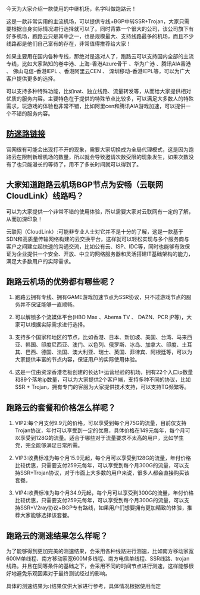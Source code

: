 今天为大家介绍一款使用的中继机场，名字叫做跑路云！

这是一款非常实用的主流机场，可以提供专线+BGP中转SSR+Trojan，大家只需要根据自身实际情况进行选择就可以了。同时背靠一个很大的公司，该公司旗下有好多机场，跑路云只是其中之一，也是规模最大、支持线路最多的机场，而且不少线路都是他们自己富有的存在，非常值得推荐给大家！

如果主要用在国内各种专线，那绝对是选对人了，跑路云可以支持国内全部的主流专线，比如大家熟知的卷中港、上海-香港Azure骨干 、华为广港 、腾讯AIA香港 、 佛山电信-香港IEPL 、香港阿里云CEN 、 深圳移动-香港IEPL等，可以为广大客户提供更多的选择。

可以支持多种特殊功能，比如nat、独立线路、流量转发等，从而给大家提供相对优质的服务内容。主要特色在于提供的特殊节点比较多，可以满足大多数人的特殊需求，玩游戏的体验也非常不错，比如阿里cen和腾讯AIA游戏加速，可以提供一个不错的服务内容。

## [防迷路链接](https://bit.ly/3h13Qdj)

官网很有可能会出现打不开的现象，需要大家切换成为全局代理模式，这是因为跑路云在限制新增机场的数量，所以就会导致邀请次数受限的现象发生，如果次数没有了也只能漫长的等待了，用不了多长时间就可以得到了。

## 大家知道跑路云机场BGP节点为安畅（云联网CloudLink）线路吗？

可以为大家提供一个非常不错的使用体验，所以需要大家对云联网有一定的了解，从而加深印象！

云联网（CloudLink）:可能非专业人士对它并不是十分的了解，这是一款基于SDN和高质量传输网络构建的云交换平台，这样就可以轻松实现与多个服务商与客户之间建立起快速的沟通交流，比如公有云、ISP、IDC等，同时也能够有效保证为企业提供一个安全、开放、中立的网络服务器和灵活搭建IT基础架构的能力，满足大多数用户的实际需求。

## 跑路云机场的优势都有哪些呢？

1. 跑路云拥有专线、拥有GAME游戏加速节点为SSR协议，只不过游戏节点的服务并不保证能够一直顺畅。
    
2. 可以解锁多个流媒体平台(HBO Max 、Abema TV 、 DAZN、PCR jP等)，大家可以根据实际需求进行选择。
    
3. 支持多个国家和地区的节点，比如香港、日本、新加坡、美国、台湾、马来西亚、韩国、印度尼西亚、澳门、以色列、俄罗斯、冰岛、加拿大、印度、土耳其、巴西、德国、法国、澳大利亚、瑞士、英国、菲律宾、阿根廷等，可以为大家提供丰富的节点内容，保证用户的实际使用体验。
    
4. 这是一位由资深香港老板创建的长达1+运营经验的机场，拥有22个入口ip数量和89个落地ip数量，可以为大家提供2个客户端，支持多种不同的协议，比如SSR + Trojan，拥有专门的客服为大家提供技术支持，可以支持TG频繁等。
    

## 跑路云的套餐和价格怎么样呢？

1. VIP2:每个月支付9.9元的价格，可以享受到每个月75G的流量，目前仅支持Trojan协议，年付可以享受到一定的优惠，具体价格在149元每年，每个月可以享受到128G的流量。适合于哪些对于流量要求不太高的用户，比如学生党，完全能够满足日常所需。
    
2. VIP3:收费标准为每个月15.9元起，每个月可以享受到128G的流量，年付价格比较优惠，只需要支付259元每年，可以享受到每个月300G的流量，可以支持SSR+Trojan协议，对于市面上大多数的用户来说，很多人都会直接购买该套餐。
    
3. VIP4:收费标准为每个月34.9元起，每个月可以享受到300G的流量，年付价格比较优惠，只需要支付259元每年，可以享受到每个月300G的流量，可以支持SSR+V2ray协议+BGP专有路线，如果用户们想要拥有更加精致的体验，推荐大家能够选择该套餐。
    

## 跑路云的测速结果怎么样呢？

为了能够得到更加完美的测速结果，会采用各种线路进行测速，比如南方移动家宽600M单线程、南方移动家宽600M多线程、南方电信单线程、SSR线路、trojan线路。并且在同等条件的基础之下，会采用不同的时间节点进行测速，这样能够很好地避免乐观因素对于最终测试经过的影响。

具体的测速结果为:(结果仅供大家进行参考，具体情况根据使用而定
